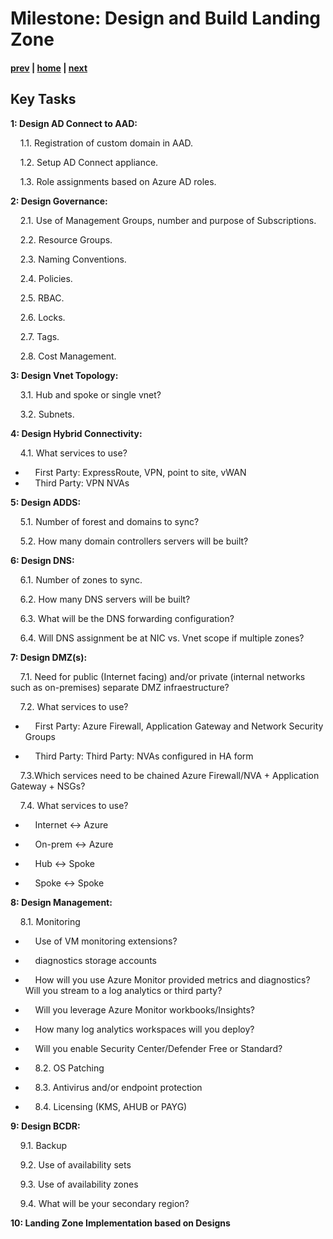 # Milestone: Design and Build Landing Zone

#### [prev](./assess.md) | [home](./welcome.md)  | [next](./testing.md)

## Key Tasks

**1: Design AD Connect to AAD:** 

&nbsp;&nbsp;&nbsp;&nbsp;1.1\. Registration of custom domain in AAD.

&nbsp;&nbsp;&nbsp;&nbsp;1.2\. Setup AD Connect appliance.

&nbsp;&nbsp;&nbsp;&nbsp;1.3\. Role assignments based on  Azure AD roles.

**2: Design Governance:** 

&nbsp;&nbsp;&nbsp;&nbsp;2.1\. Use of Management Groups, number and purpose of Subscriptions.

&nbsp;&nbsp;&nbsp;&nbsp;2.2\. Resource Groups.

&nbsp;&nbsp;&nbsp;&nbsp;2.3\. Naming Conventions.

&nbsp;&nbsp;&nbsp;&nbsp;2.4\. Policies.

&nbsp;&nbsp;&nbsp;&nbsp;2.5\. RBAC.

&nbsp;&nbsp;&nbsp;&nbsp;2.6\. Locks.

&nbsp;&nbsp;&nbsp;&nbsp;2.7\. Tags.

&nbsp;&nbsp;&nbsp;&nbsp;2.8\. Cost Management.

**3: Design Vnet Topology:** 

&nbsp;&nbsp;&nbsp;&nbsp;3.1\. Hub and spoke or single vnet?

&nbsp;&nbsp;&nbsp;&nbsp;3.2\. Subnets.

**4: Design Hybrid Connectivity:** 

&nbsp;&nbsp;&nbsp;&nbsp;4.1\. What services to use?

- &nbsp;&nbsp;&nbsp;&nbsp;First Party: ExpressRoute, VPN, point to site, vWAN
- &nbsp;&nbsp;&nbsp;&nbsp;Third Party: VPN NVAs
 

**5: Design ADDS:** 

&nbsp;&nbsp;&nbsp;&nbsp;5.1\. Number of forest and domains to sync?

&nbsp;&nbsp;&nbsp;&nbsp;5.2\. How many domain controllers servers will be built?

**6: Design DNS:** 

&nbsp;&nbsp;&nbsp;&nbsp;6.1\. Number of zones to sync.

&nbsp;&nbsp;&nbsp;&nbsp;6.2\. How many DNS servers will be built?

&nbsp;&nbsp;&nbsp;&nbsp;6.3\. What will be the DNS forwarding configuration?

&nbsp;&nbsp;&nbsp;&nbsp;6.4\. Will DNS assignment be at NIC vs. Vnet scope if multiple zones?

**7: Design DMZ(s):** 

&nbsp;&nbsp;&nbsp;&nbsp;7.1\. Need for public (Internet facing) and/or private (internal networks such as on-premises) separate DMZ infraestructure?

&nbsp;&nbsp;&nbsp;&nbsp;7.2\. What services to use?

- &nbsp;&nbsp;&nbsp;&nbsp;First Party: Azure Firewall, Application Gateway and Network Security Groups

- &nbsp;&nbsp;&nbsp;&nbsp;Third Party: Third Party: NVAs configured in HA form

&nbsp;&nbsp;&nbsp;&nbsp;7.3\.Which services need to be chained Azure Firewall/NVA + Application Gateway + NSGs?

&nbsp;&nbsp;&nbsp;&nbsp;7.4\. What services to use?

- &nbsp;&nbsp;&nbsp;&nbsp;Internet <-> Azure

- &nbsp;&nbsp;&nbsp;&nbsp;On-prem <-> Azure

- &nbsp;&nbsp;&nbsp;&nbsp;Hub <-> Spoke

- &nbsp;&nbsp;&nbsp;&nbsp;Spoke <-> Spoke

**8: Design Management:** 

&nbsp;&nbsp;&nbsp;&nbsp;8.1\. Monitoring
- &nbsp;&nbsp;&nbsp;&nbsp;Use of VM monitoring extensions?

- &nbsp;&nbsp;&nbsp;&nbsp;diagnostics storage accounts

- &nbsp;&nbsp;&nbsp;&nbsp;How will you use Azure Monitor provided metrics and diagnostics? Will you stream to a log analytics or third party?

- &nbsp;&nbsp;&nbsp;&nbsp;Will you leverage Azure Monitor workbooks/Insights?

- &nbsp;&nbsp;&nbsp;&nbsp;How many log analytics workspaces will you deploy?
 
- &nbsp;&nbsp;&nbsp;&nbsp;Will you enable Security Center/Defender Free or Standard?

- &nbsp;&nbsp;&nbsp;&nbsp;8.2\. OS Patching 

- &nbsp;&nbsp;&nbsp;&nbsp;8.3\. Antivirus and/or endpoint protection

- &nbsp;&nbsp;&nbsp;&nbsp;8.4\. Licensing (KMS, AHUB or PAYG)

**9: Design BCDR:** 

&nbsp;&nbsp;&nbsp;&nbsp;9.1\. Backup

&nbsp;&nbsp;&nbsp;&nbsp;9.2\. Use of availability sets

&nbsp;&nbsp;&nbsp;&nbsp;9.3\. Use of availability zones

&nbsp;&nbsp;&nbsp;&nbsp;9.4\. What will be your secondary region?

**10: Landing Zone Implementation based on Designs** 